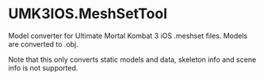 # UMK3IOS.MeshSetTool

Model converter for Ultimate Mortal Kombat 3 iOS .meshset files. Models are converted to .obj.

Note that this only converts static models and data, skeleton info and scene info is not supported.